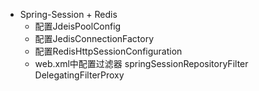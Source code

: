 - Spring-Session \+ Redis
  - 配置JdeisPoolConfig
  - 配置JedisConnectionFactory
  - 配置RedisHttpSessionConfiguration
  - web.xml中配置过滤器 springSessionRepositoryFilter DelegatingFilterProxy
